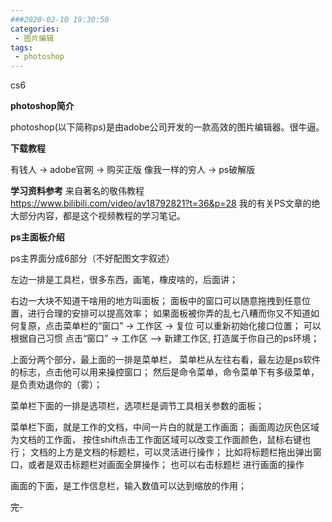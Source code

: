 ```yaml
---
###2020-02-10 19:30:50
categories:
 - 图片编辑 
tags:
 - photoshop
---
```

cs6

**photoshop简介**

 photoshop(以下简称ps)是由adobe公司开发的一款高效的图片编辑器。很牛逼。
<!--more-->
**下载教程**

 有钱人 -> adobe官网 -> 购买正版
 像我一样的穷人 -> ps破解版

**学习资料参考**
来自著名的敬伟教程
	https://www.bilibili.com/video/av18792821?t=36&p=28
我的有关PS文章的绝大部分内容，都是这个视频教程的学习笔记。

**ps主面板介绍**

 ps主界面分成6部分（不好配图文字叙述）
 
左边一排是工具栏，很多东西，画笔，橡皮啥的，后面讲；

右边一大块不知道干啥用的地方叫面板；
面板中的窗口可以随意拖拽到任意位置，进行合理的安排可以提高效率；
如果面板被你弄的乱七八糟而你又不知道如何复原，点击菜单栏的“窗口”
 -> 工作区 -> 复位 可以重新初始化接口位置；
可以根据自己习惯 点击“窗口” -> 工作区 —> 新建工作区, 打造属于你自己的ps环境；

上面分两个部分，最上面的一排是菜单栏，
菜单栏从左往右看，最左边是ps软件的标志，点击他可以用来操控窗口；
然后是命令菜单，命令菜单下有多级菜单，是负责劝退你的（雾）；

菜单栏下面的一排是选项栏，选项栏是调节工具相关参数的面板；

菜单栏下面，就是工作的文档，中间一片白的就是工作画面；
画面周边灰色区域为文档的工作面，
按住shift点击工作面区域可以改变工作面颜色，鼠标右键也行；
文档的上方是文档的标题栏，可以灵活进行操作；
比如将标题栏拖出弹出窗口，或者是双击标题栏对画面全屏操作；
也可以右击标题栏 进行画面的操作

画面的下面，是工作信息栏，输入数值可以达到缩放的作用；

完-
